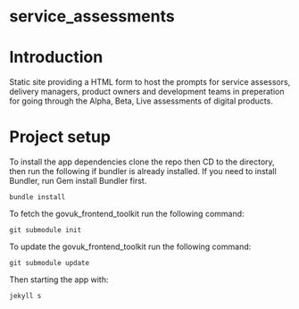 service_assessments
===================

# Introduction
Static site providing a HTML form to host the prompts for service assessors, delivery managers, product owners and development teams in preperation for going through the Alpha, Beta, Live assessments of digital products.

# Project setup

To install the app dependencies clone the repo then CD to the directory, then run the following if bundler is already installed. If you need to install Bundler, run Gem install Bundler first. 

    bundle install

To fetch the govuk_frontend_toolkit run the following command:

    git submodule init

To update the govuk_frontend_toolkit run the following command:

    git submodule update

Then starting the app with:

    jekyll s

